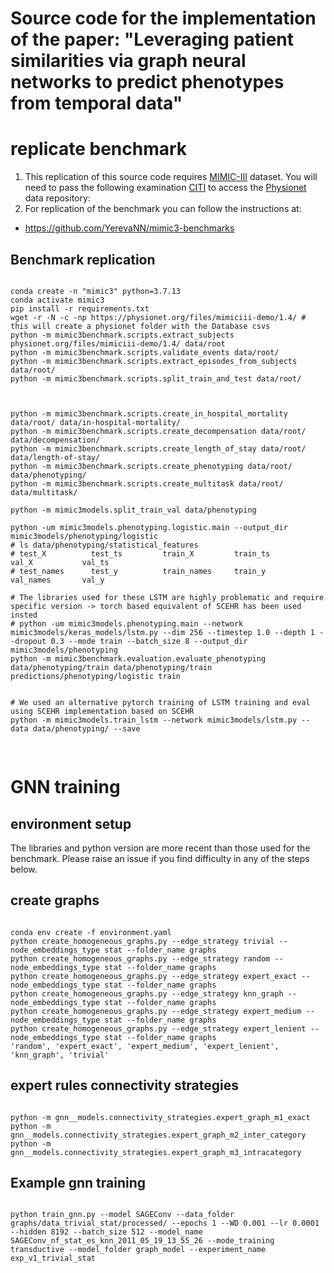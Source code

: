 # Source code for the implementation of the paper: "Leveraging patient similarities via graph neural networks to predict phenotypes from temporal data"

# replicate benchmark 
1. This replication of this source code requires [MIMIC-III](https://physionet.org/content/mimiciii/1.4/) dataset. You will need to pass the following examination [CITI](https://physionet.org/about/citi-course/) to access the [Physionet ](https://physionet.org/) data repository: 
2. For replication of the benchmark you can follow the instructions at:
- https://github.com/YerevaNN/mimic3-benchmarks


## Benchmark replication 
<pre><code>
conda create -n "mimic3" python=3.7.13
conda activate mimic3
pip install -r requirements.txt
wget -r -N -c -np https://physionet.org/files/mimiciii-demo/1.4/ # this will create a physionet folder with the Database csvs
python -m mimic3benchmark.scripts.extract_subjects physionet.org/files/mimiciii-demo/1.4/ data/root
python -m mimic3benchmark.scripts.validate_events data/root/
python -m mimic3benchmark.scripts.extract_episodes_from_subjects data/root/
python -m mimic3benchmark.scripts.split_train_and_test data/root/



python -m mimic3benchmark.scripts.create_in_hospital_mortality data/root/ data/in-hospital-mortality/
python -m mimic3benchmark.scripts.create_decompensation data/root/ data/decompensation/
python -m mimic3benchmark.scripts.create_length_of_stay data/root/ data/length-of-stay/
python -m mimic3benchmark.scripts.create_phenotyping data/root/ data/phenotyping/
python -m mimic3benchmark.scripts.create_multitask data/root/ data/multitask/

python -m mimic3models.split_train_val data/phenotyping

python -um mimic3models.phenotyping.logistic.main --output_dir mimic3models/phenotyping/logistic
# ls data/phenotyping/statistical_features 
# test_X          test_ts         train_X         train_ts        val_X           val_ts
# test_names      test_y          train_names     train_y         val_names       val_y

# The libraries used for these LSTM are highly problematic and require specific version -> torch based equivalent of SCEHR has been used insted
# python -um mimic3models.phenotyping.main --network mimic3models/keras_models/lstm.py --dim 256 --timestep 1.0 --depth 1 --dropout 0.3 --mode train --batch_size 8 --output_dir mimic3models/phenotyping
python -m mimic3benchmark.evaluation.evaluate_phenotyping data/phenotyping/train data/phenotyping/train predictions/phenotyping/logistic train


# We used an alternative pytorch training of LSTM training and eval using SCEHR implementation based on SCEHR
python -m mimic3models.train_lstm --network mimic3models/lstm.py --data data/phenotyping/ --save

</code>
</pre>

# GNN training 

## environment setup
The libraries and python version are more recent than those used for the benchmark. Please raise an issue if you find difficulty in any of the steps below. 


## create graphs
<pre><code>
conda env create -f environment.yaml
python create_homogeneous_graphs.py --edge_strategy trivial --node_embeddings_type stat --folder_name graphs
python create_homogeneous_graphs.py --edge_strategy random --node_embeddings_type stat --folder_name graphs
python create_homogeneous_graphs.py --edge_strategy expert_exact --node_embeddings_type stat --folder_name graphs
python create_homogeneous_graphs.py --edge_strategy knn_graph --node_embeddings_type stat --folder_name graphs
python create_homogeneous_graphs.py --edge_strategy expert_medium --node_embeddings_type stat --folder_name graphs
python create_homogeneous_graphs.py --edge_strategy expert_lenient --node_embeddings_type stat --folder_name graphs
'random', 'expert_exact', 'expert_medium', 'expert_lenient', 'knn_graph', 'trivial' 
</code></pre>
## expert rules connectivity strategies 
<pre><code>
python -m gnn__models.connectivity_strategies.expert_graph_m1_exact
python -m gnn__models.connectivity_strategies.expert_graph_m2_inter_category
python -m gnn__models.connectivity_strategies.expert_graph_m3_intracategory
</code></pre>


## Example gnn training 
<pre><code>
python train_gnn.py --model SAGEConv --data_folder graphs/data_trivial_stat/processed/ --epochs 1 --WD 0.001 --lr 0.0001 --hidden 8192 --batch_size 512 --model_name SAGEConv_nf_stat_es_knn_2011_05_19_13_55_26 --mode_training transductive --model_folder graph_model --experiment_name exp_v1_trivial_stat 
</code></pre>
